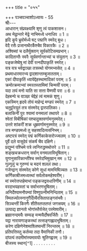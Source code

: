+++
title = "०५५"

+++
पञ्चपञ्चाशोऽध्यायः - 55  
श्रीः---  
आधारान् संप्रवक्ष्यामि शृणु त्वं पाकशासन।  
अथ मेढ्रान्तरे मेढ्रे नाभिमध्ये धनाधिप ॥ 1 ॥  
हृदि कूपे भ्रुवोर्मध्ये षट्‌ पद्मानि स्मरेद्‌ बुधः।  
वेदै रसैः प्रजानाथैरर्कैश्चैव विकारकैः ॥ 2 ॥  
अश्विब्यां च दलैर्युक्तान् सूर्यकोटिसमप्रभान्।  
कादितान्तैः स्वरैः सूर्यवर्णान्ताभ्यां च संयुतान् ॥ 3 ॥  
पङ्कजेष्वेषु मां देवीं रत्नदीपाकृतिं स्मरेत्।  
यत्र यत्र भवेद्वाञ्छा तत्रस्थो योगमभ्यसेत् ॥ 4 ॥  
प्रथमाधारमारभ्य द्वादशान्ताम्बुजातताम्।  
एकां दीपाकृतिं ध्यायेद्देहस्थामादिकां पराम् ॥ 5 ॥  
क्रमोत्क्रमाभ्यां स्मरतस्तामिमां चिन्मयीं पराम्।  
यदा लयं मनो याति सा सत्ता वैष्णवी परा ॥ 6 ॥  
देहबन्घे च वाञ्छा चेद्देहं त्वं मामकं शृणु।  
एकस्मिन् हृदये तोयं माहेन्द्रं मण्डपं स्मरेत् ॥ 7 ॥  
चतुर्द्वारयुतं तत्र संस्मरेद् द्वारपालिकाः।  
बलाकिनीं पुरः श्यामां वनमालां तथापरे ॥ 8 ॥  
श्वेतां विबीषिकां पश्चादुक्तवर्णामनुस्मरेत्।  
उत्तरे शांकरीं शक्र धूम्रवर्णामनुस्मरेत् ॥ 9 ॥  
तत्र मण्डपमध्ये तु सहस्रादित्यसंनिभम्।  
अष्टपत्रं स्मरेत् पद्मं कर्णिकाकेसरोज्ज्वलम् ॥ 10 ॥  
पूर्वे दले वासुदेवं संकर्षं चैव दक्षिणे।  
प्रद्युम्नं पश्चिमे पत्रे त्वनिरुद्धमथोत्तरे ॥ 11 ॥  
शङ्खचक्रधरान् सर्वान् वनमालाविभूषितान्।  
युगानुसारिकान्तींश्च स्मरेदभिमुखान् मम ॥ 12 ॥  
गुल्गुलुं च गुरुण्यं च मदनं शललं तथा।  
गजेन्द्रान् संस्मरेत् कोणे सुधां मामभिषिञ्चतः ॥ 13 ॥  
कर्णिकाबीजमध्यस्थां सर्वलोकमहेश्वरीम्।  
मां स्मरेत्तप्तहेमाभां पङ्कजद्वयधारिणीम् ॥ 14 ॥  
वरदाभयहस्तां च सर्वाभरणभूषिताम्।  
अनिर्देश्यामनौपम्यां विष्णुपत्नीमनिन्दिताम् ॥ 15 ॥  
स्मितज्योत्स्नानुगैर्दिव्यैरसितापाङ्गसंभवैः।  
सिञ्चन्तीं किरणैः शीतैस्तप्ततप्तं जगत्त्रयम् ॥ 16 ॥  
उत्पाद्य ज्ञानतो भोगांस्तैर्यजेत् परमेश्वरीम्।  
ब्रह्मानन्दमयैः सम्यङ् मन्मयैर्दोषवर्जितैः ॥ 17 ॥  
यद्वा नारायणाङ्कस्थां तत्सङ्गाह्लादभूषिताम्।  
करेण दक्षिणेनेशमाश्लिष्यन्तीं निरन्तरम् ॥ 18 ॥  
प्रतिपत्तिस्तु कर्तव्या तदा वैमानिकी तनौ।  
दांपत्यं तदमीमांस्यमावयोः श्रुतिगह्वरम् ॥ 19 ॥  
बीजस्य स्थान[^1] . . . . . . . . .